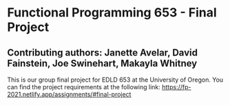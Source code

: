 # Functional Programming 653 - Final Project
## Contributing authors: Janette Avelar, David Fainstein, Joe Swinehart, Makayla Whitney

This is our group final project for EDLD 653 at the University of Oregon. You can find the project requirements at the following link: https://fp-2021.netlify.app/assignments/#final-project
